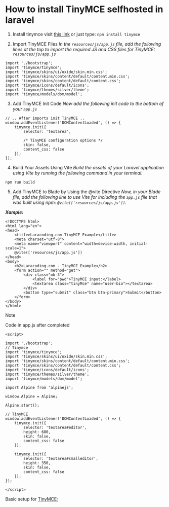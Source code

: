 # How to install TinyMCE selfhosted in laravel
1. Install tinymce visit [this link](https://www.tiny.cloud/docs/tinymce/latest/npm-projects/)  or just type: ```npm install tinymce```

2. Import TinyMCE Files
_In the ```resources/js/app.js``` file, add the following lines at the top to import the required JS and CSS files for TinyMCE: ```resources/js/app.js```_

```
import './bootstrap';
import 'tinymce/tinymce';
import 'tinymce/skins/ui/oxide/skin.min.css';
import 'tinymce/skins/content/default/content.min.css';
import 'tinymce/skins/content/default/content.css';
import 'tinymce/icons/default/icons';
import 'tinymce/themes/silver/theme';
import 'tinymce/models/dom/model';
```

3. Add TinyMCE Init Code
_Now add the following init code to the bottom of your ```app.js```_

```
// .. After imports init TinyMCE ..
window.addEventListener('DOMContentLoaded', () => {
    tinymce.init({
        selector: 'textarea',

        /* TinyMCE configuration options */
        skin: false,
        content_css: false
    });
});
```

4. Build Your Assets Using Vite
_Build the assets of your Laravel application using Vite by running the following command in your terminal:_

```npm run build```

5. Add TinyMCE to Blade by Using the @vite Directive
_Now, in your Blade file, add the following line to use Vite for including the ```app.js``` file that was built using npm: ```@vite(['resources/js/app.js'])```._

***Xample:***

```
<!DOCTYPE html>
<html lang="en">
<head>
    <title>Laracoding.com TinyMCE Example</title>
    <meta charset="utf-8">
    <meta name="viewport" content="width=device-width, initial-scale=1">
    @vite(['resources/js/app.js'])
</head>
<body>
    <h2>Laracoding.com - TinyMCE Example</h2>
    <form action="" method="get">
        <div class="mb-3">
            <label for="pwd">TinyMCE input:</label>
            <textarea class="tinyMce" name="user-bio"></textarea>
        </div>
        <button type="submit" class="btn btn-primary">Submit</button>
    </form>
</body>
</html>
```

> [!NOTE]
> Code in app.js after completed
```
<script>
    
import './bootstrap';
// Tinymce
import 'tinymce/tinymce';
import 'tinymce/skins/ui/oxide/skin.min.css';
import 'tinymce/skins/content/default/content.min.css';
import 'tinymce/skins/content/default/content.css';
import 'tinymce/icons/default/icons';
import 'tinymce/themes/silver/theme';
import 'tinymce/models/dom/model';

import Alpine from 'alpinejs';

window.Alpine = Alpine;

Alpine.start();

// TinyMCE
window.addEventListener('DOMContentLoaded', () => {
    tinymce.init({
        selector: 'textarea#editor',
        height: 680,
        skin: false,
        content_css: false
    });

    tinymce.init({
        selector: 'textarea#smalleditor',
        height: 350,
        skin: false,
        content_css: false
    });
});

</script>
```

Basic setup for [TinyMCE:](https://www.tiny.cloud/docs/tinymce/latest/basic-setup/)
